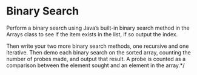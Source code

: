 # Binary Search

Perform a binary search using Java’s built-in binary search method in the Arrays class to see
if the item exists in the list, if so output the index.

Then write your two more binary search methods, one recursive and one iterative. Then
demo each binary search on the sorted array, counting the number of probes made, and output
that result. A probe is counted as a comparison between the element sought and an element in
the array.*/
